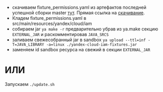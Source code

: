 * скачиваем fixture_permissions.yaml из артефактов последней успешной сборки master [тут](https://teamcity.yandex-team.ru/buildConfiguration/Cloud_CloudGo_IamCompileRoleFixtures?branch=%3Cdefault%3E&mode=builds). Прямая ссылка на [скачивание](https://teamcity.yandex-team.ru/repository/download/Cloud_CloudGo_IamCompileRoleFixtures/.lastFinished/fixture_permissions.yaml).
* Кладем fixture_permissions.yaml в src/main/resources/yandex/cloud/iam
* собираем jar `ya make -r` предварительно убрав из ya.make секцию `EXTERNAL_JAR` и раскомментировав `JAVA_SRCS`
* заливаем свежесобранный jar в sandbox `ya upload --ttl=inf -T=JAVA_LIBRARY -a=linux ./yandex-cloud-iam-fixtures.jar`
* заменяем id sandbox ресурса на свежий в секции `EXTERNAL_JAR`

# ИЛИ

Запускаем `./update.sh`

